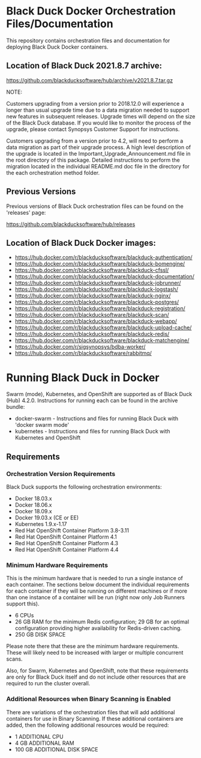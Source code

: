 # Black Duck Docker Orchestration Files/Documentation

This repository contains orchestration files and documentation for deploying Black Duck Docker containers. 

## Location of Black Duck 2021.8.7 archive:

https://github.com/blackducksoftware/hub/archive/v2021.8.7.tar.gz

NOTE:

Customers upgrading from a version prior to 2018.12.0 will experience a longer than usual upgrade time due to a data migration needed to support new features in subsequent releases. Upgrade times will depend on the size of the Black Duck database. If you would like to monitor the process of the upgrade, please contact Synopsys Customer Support for instructions.
 
Customers upgrading from a version prior to 4.2, will need to perform a data migration as part of their upgrade process.  A high level description of the upgrade is located in the Important_Upgrade_Announcement.md file in the root directory of this package.  Detailed instructions to perform the migration located in the individual README.md doc file in the directory for the each orchestration method folder.

## Previous Versions

Previous versions of Black Duck orchestration files can be found on the 'releases' page:

https://github.com/blackducksoftware/hub/releases

## Location of Black Duck Docker images:

* https://hub.docker.com/r/blackducksoftware/blackduck-authentication/
* https://hub.docker.com/r/blackducksoftware/blackduck-bomengine/
* https://hub.docker.com/r/blackducksoftware/blackduck-cfssl/ 
* https://hub.docker.com/r/blackducksoftware/blackduck-documentation/
* https://hub.docker.com/r/blackducksoftware/blackduck-jobrunner/
* https://hub.docker.com/r/blackducksoftware/blackduck-logstash/
* https://hub.docker.com/r/blackducksoftware/blackduck-nginx/
* https://hub.docker.com/r/blackducksoftware/blackduck-postgres/
* https://hub.docker.com/r/blackducksoftware/blackduck-registration/
* https://hub.docker.com/r/blackducksoftware/blackduck-scan/
* https://hub.docker.com/r/blackducksoftware/blackduck-webapp/
* https://hub.docker.com/r/blackducksoftware/blackduck-upload-cache/
* https://hub.docker.com/r/blackducksoftware/blackduck-redis/
* https://hub.docker.com/r/blackducksoftware/blackduck-matchengine/
* https://hub.docker.com/r/sigsynopsys/bdba-worker/
* https://hub.docker.com/r/blackducksoftware/rabbitmq/

# Running Black Duck in Docker

Swarm (mode), Kubernetes, and OpenShift are supported as of Black Duck (Hub) 4.2.0. Instructions for running each can be found in the archive bundle:

* docker-swarm - Instructions and files for running Black Duck with 'docker swarm mode'
* kubernetes - Instructions and files for running Black Duck with Kubernetes and OpenShift

## Requirements

### Orchestration Version Requirements

Black Duck supports the following orchestration environments:

* Docker 18.03.x
* Docker 18.06.x
* Docker 18.09.x
* Docker 19.03.x (CE or EE)
* Kubernetes 1.9.x-1.17
* Red Hat OpenShift Container Platform 3.8-3.11
* Red Hat OpenShift Container Platform 4.1
* Red Hat OpenShift Container Platform 4.3
* Red Hat OpenShift Container Platform 4.4

### Minimum Hardware Requirements

This is the minimum hardware that is needed to run a single instance of each container. The sections below document the individual requirements for each container if they will be running on different machines or if more than one instance of a container will be run (right now only Job Runners support this).

* 6 CPUs
* 26 GB RAM for the minimum Redis configuration; 29 GB for an optimal configuration providing higher availability for Redis-driven caching.
* 250 GB DISK SPACE

Please note there that these are the minimum hardware requirements. These will likely need to be increased with larger or multiple concurrent scans.

Also, for Swarm, Kubernetes and OpenShift, note that these requirements are only for Black Duck itself and do not include other resources that are required to run the cluster overall.

### Additional Resources when Binary Scanning is Enabled

There are variations of the orchestration files that will add additional containers for use in Binary Scanning. If these additional containers
are added, then the following additional resources would be required:

* 1 ADDITIONAL CPU
* 4 GB ADDITIONAL RAM
* 100 GB ADDITIONAL DISK SPACE
